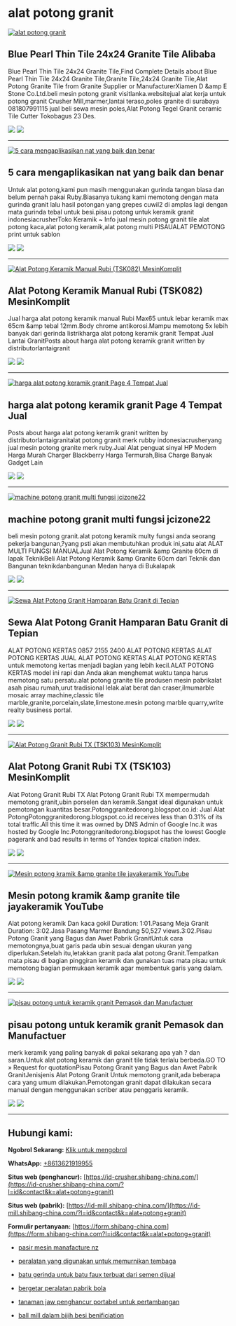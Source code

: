 # alat potong granit

<a href="https://swt.shibang-china.com/?l=id&img&k=alat+potong+granit" target="_blank">![alat potong granit](http://static.shibang-china.com/all-800x300/1182.jpg)</a>

## Blue Pearl Thin Tile 24x24 Granite Tile Alibaba
Blue Pearl Thin Tile 24x24 Granite Tile,Find Complete Details about Blue Pearl Thin Tile 24x24 Granite Tile,Granite Tile,24x24 Granite Tile,Alat Potong Granite Tile from Granite Supplier or ManufacturerXiamen D &amp E Stone Co.Ltd.beli mesin potong granit visitlanka.websitejual alat kerja untuk potong granit Crusher Mill,marmer,lantai teraso,poles granite di surabaya 081807991115 jual beli sewa mesin poles,Alat Potong Tegel Granit ceramic Tile Cutter Tokobagus 23 Des.


<a href="https://whatsapp.shibangsoft.com/WhatsApp.php" target="_blank" title="WhatsApp">![](http://static.shibang-china.com/icon/whatsapp.png)</a> <a href="https://swt.shibang-china.com/?l=id&icon&k=alat+potong+granit" target="_blank">![](http://static.shibang-china.com/icon/chat-id.png)</a>

---

<a href="https://swt.shibang-china.com/?l=id&img&k=alat+potong+granit" target="_blank">![5 cara mengaplikasikan nat yang baik dan benar](http://static.shibang-china.com/all-800x300/1140.jpg)</a>

## 5 cara mengaplikasikan nat yang baik dan benar
Untuk alat potong,kami pun masih menggunakan gurinda tangan biasa dan belum pernah pakai Ruby.Biasanya tukang kami memotong dengan mata gurinda granit lalu hasil potongan yang grepes cuwil2 di amplas lagi dengan mata gurinda tebal untuk besi.pisau potong untuk keramik granit indonesiacrusherToko Keramik ~ Info jual mesin potong granit tile alat potong kaca,alat potong keramik,alat potong multi PISAUALAT PEMOTONG print untuk sablon


<a href="https://whatsapp.shibangsoft.com/WhatsApp.php" target="_blank" title="WhatsApp">![](http://static.shibang-china.com/icon/whatsapp.png)</a> <a href="https://swt.shibang-china.com/?l=id&icon&k=alat+potong+granit" target="_blank">![](http://static.shibang-china.com/icon/chat-id.png)</a>

---

<a href="https://swt.shibang-china.com/?l=id&img&k=alat+potong+granit" target="_blank">![Alat Potong Keramik Manual Rubi (TSK082) MesinKomplit](http://static.shibang-china.com/all-800x300/203.jpg)</a>

## Alat Potong Keramik Manual Rubi (TSK082) MesinKomplit
Jual harga alat potong keramik manual Rubi Max65 untuk lebar keramik max 65cm &amp tebal 12mm.Body chrome antikorosi.Mampu memotong 5x lebih banyak dari gerinda listrikharga alat potong keramik granit Tempat Jual Lantai GranitPosts about harga alat potong keramik granit written by distributorlantaigranit


<a href="https://whatsapp.shibangsoft.com/WhatsApp.php" target="_blank" title="WhatsApp">![](http://static.shibang-china.com/icon/whatsapp.png)</a> <a href="https://swt.shibang-china.com/?l=id&icon&k=alat+potong+granit" target="_blank">![](http://static.shibang-china.com/icon/chat-id.png)</a>

---

<a href="https://swt.shibang-china.com/?l=id&img&k=alat+potong+granit" target="_blank">![harga alat potong keramik granit Page 4 Tempat Jual](http://static.shibang-china.com/all-800x300/267.jpg)</a>

## harga alat potong keramik granit Page 4 Tempat Jual
Posts about harga alat potong keramik granit written by distributorlantaigranitalat potong granit merk rubby indonesiacrusheryang jual mesin potong granite merk ruby.Jual Alat penguat sinyal HP Modem Harga Murah Charger Blackberry Harga Termurah,Bisa Charge Banyak Gadget Lain


<a href="https://whatsapp.shibangsoft.com/WhatsApp.php" target="_blank" title="WhatsApp">![](http://static.shibang-china.com/icon/whatsapp.png)</a> <a href="https://swt.shibang-china.com/?l=id&icon&k=alat+potong+granit" target="_blank">![](http://static.shibang-china.com/icon/chat-id.png)</a>

---

<a href="https://swt.shibang-china.com/?l=id&img&k=alat+potong+granit" target="_blank">![machine potong granit multi fungsi jcizone22](http://static.shibang-china.com/all-800x300/868.jpg)</a>

## machine potong granit multi fungsi jcizone22
beli mesin potong granit.alat potong keramik multy fungsi anda seorang pekerja bangunan,?yang psti akan membutuhkan produk ini,satu alat ALAT MULTI FUNGSI MANUALJual Alat Potong Keramik &amp Granite 60cm di lapak TeknikBeli Alat Potong Keramik &amp Granite 60cm dari Teknik dan Bangunan teknikdanbangunan Medan hanya di Bukalapak


<a href="https://whatsapp.shibangsoft.com/WhatsApp.php" target="_blank" title="WhatsApp">![](http://static.shibang-china.com/icon/whatsapp.png)</a> <a href="https://swt.shibang-china.com/?l=id&icon&k=alat+potong+granit" target="_blank">![](http://static.shibang-china.com/icon/chat-id.png)</a>

---

<a href="https://swt.shibang-china.com/?l=id&img&k=alat+potong+granit" target="_blank">![Sewa Alat Potong Granit Hamparan Batu Granit di Tepian](http://static.shibang-china.com/all-800x300/1296.jpg)</a>

## Sewa Alat Potong Granit Hamparan Batu Granit di Tepian
ALAT POTONG KERTAS 0857 2155 2400 ALAT POTONG KERTAS ALAT POTONG KERTAS JUAL ALAT POTONG KERTAS ALAT POTONG KERTAS untuk memotong kertas menjadi bagian yang lebih kecil.ALAT POTONG KERTAS model ini rapi dan Anda akan menghemat waktu tanpa harus memotong satu persatu.alat potong granite tile produsen mesin pabrikalat asah pisau rumah,urut tradisional lelak.alat berat dan craser,ilmumarble mosaic array machine,classic tile marble,granite,porcelain,slate,limestone.mesin potong marble quarry,write realty business portal.


<a href="https://whatsapp.shibangsoft.com/WhatsApp.php" target="_blank" title="WhatsApp">![](http://static.shibang-china.com/icon/whatsapp.png)</a> <a href="https://swt.shibang-china.com/?l=id&icon&k=alat+potong+granit" target="_blank">![](http://static.shibang-china.com/icon/chat-id.png)</a>

---

<a href="https://swt.shibang-china.com/?l=id&img&k=alat+potong+granit" target="_blank">![Alat Potong Granit Rubi TX (TSK103) MesinKomplit](http://static.shibang-china.com/all-800x300/476.jpg)</a>

## Alat Potong Granit Rubi TX (TSK103) MesinKomplit
Alat Potong Granit Rubi TX Alat Potong Granit Rubi TX mempermudah memotong granit,ubin porselen dan keramik.Sangat ideal digunakan untuk pemotongan kuantitas besar.Potonggranitedorong.blogspot.co.id: Jual Alat PotongPotonggranitedorong.blogspot.co.id receives less than 0.31% of its total traffic.All this time it was owned by DNS Admin of Google Inc.it was hosted by Google Inc.Potonggranitedorong.blogspot has the lowest Google pagerank and bad results in terms of Yandex topical citation index.


<a href="https://whatsapp.shibangsoft.com/WhatsApp.php" target="_blank" title="WhatsApp">![](http://static.shibang-china.com/icon/whatsapp.png)</a> <a href="https://swt.shibang-china.com/?l=id&icon&k=alat+potong+granit" target="_blank">![](http://static.shibang-china.com/icon/chat-id.png)</a>

---

<a href="https://swt.shibang-china.com/?l=id&img&k=alat+potong+granit" target="_blank">![Mesin potong kramik &amp granite tile jayakeramik YouTube](http://static.shibang-china.com/all-800x300/1094.jpg)</a>

## Mesin potong kramik &amp granite tile jayakeramik YouTube
Alat potong keramik Dan kaca gokil Duration: 1:01.Pasang Meja Granit Duration: 3:02.Jasa Pasang Marmer Bandung 50,527 views.3:02.Pisau Potong Granit yang Bagus dan Awet Pabrik GranitUntuk cara memotongnya,buat garis pada ubin sesuai dengan ukuran yang diperlukan.Setelah itu,letakkan granit pada alat potong Granit.Tempatkan mata pisau di bagian pinggiran keramik dan gunakan tuas mata pisau untuk memotong bagian permukaan keramik agar membentuk garis yang dalam.


<a href="https://whatsapp.shibangsoft.com/WhatsApp.php" target="_blank" title="WhatsApp">![](http://static.shibang-china.com/icon/whatsapp.png)</a> <a href="https://swt.shibang-china.com/?l=id&icon&k=alat+potong+granit" target="_blank">![](http://static.shibang-china.com/icon/chat-id.png)</a>

---

<a href="https://swt.shibang-china.com/?l=id&img&k=alat+potong+granit" target="_blank">![pisau potong untuk keramik granit Pemasok dan Manufactuer](http://static.shibang-china.com/all-800x300/426.jpg)</a>

## pisau potong untuk keramik granit Pemasok dan Manufactuer
merk keramik yang paling banyak di pakai sekarang apa yah ? dan saran.Untuk alat potong keramik dan granit tile tidak terlalu berbeda.GO TO » Request for quotationPisau Potong Granit yang Bagus dan Awet Pabrik GranitJenisjenis Alat Potong Granit Untuk memotong granit,ada beberapa cara yang umum dilakukan.Pemotongan granit dapat dilakukan secara manual dengan menggunakan scriber atau penggaris keramik.


<a href="https://whatsapp.shibangsoft.com/WhatsApp.php" target="_blank" title="WhatsApp">![](http://static.shibang-china.com/icon/whatsapp.png)</a> <a href="https://swt.shibang-china.com/?l=id&icon&k=alat+potong+granit" target="_blank">![](http://static.shibang-china.com/icon/chat-id.png)</a>

---
## Hubungi kami:

**Ngobrol Sekarang:** [Klik untuk mengobrol](https://swt.shibang-china.com?l=id&contact&k=alat+potong+granit)

**WhatsApp:**  [+8613621919955](https://whatsapp.shibangsoft.com/WhatsApp.php)

**Situs web (penghancur):** [https://id-crusher.shibang-china.com/](https://id-crusher.shibang-china.com/?l=id&contact&k=alat+potong+granit)

**Situs web (pabrik):** [https://id-mill.shibang-china.com/](https://id-mill.shibang-china.com/?l=id&contact&k=alat+potong+granit)

**Formulir pertanyaan:** [https://form.shibang-china.com](https://form.shibang-china.com?l=id&contact&k=alat+potong+granit)

* [pasir mesin manafacture nz](../37/pasir%20mesin%20manafacture%20nz.md)

* [peralatan yang digunakan untuk memurnikan tembaga](../36/peralatan%20yang%20digunakan%20untuk%20memurnikan%20tembaga.md)

* [batu gerinda untuk batu faux terbuat dari semen dijual](../37/batu%20gerinda%20untuk%20batu%20faux%20terbuat%20dari%20semen%20dijual.md)

* [bergetar peralatan pabrik bola](../31/bergetar%20peralatan%20pabrik%20bola.md)

* [tanaman jaw penghancur portabel untuk pertambangan](../35/tanaman%20jaw%20penghancur%20portabel%20untuk%20pertambangan.md)

* [ball mill dalam bijih besi benificiation](../31/ball%20mill%20dalam%20bijih%20besi%20benificiation.md)